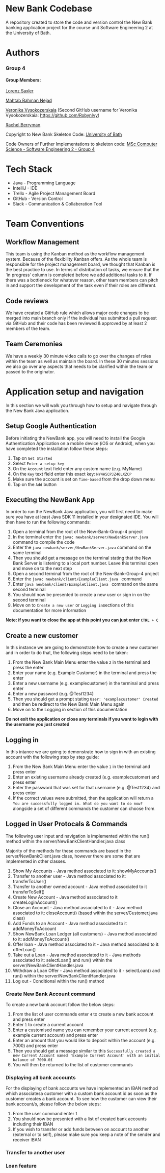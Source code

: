 # New Bank Codebase

A repository created to store the code and version control the New Bank banking application project for the course unit Software Engineering 2 at the University of Bath.

# Authors

### Group 4

#### Group Members:

[Lorenz Saxler](https://github.com/lorenzsaxler)

[Mahtab Bahman Nejad](https://github.com/mahtabnejad90)

[Veronika Vysokozerskaia](https://github.com/matiek8) (Second GitHub username for Veronika Vysokozerskaia: https://github.com/RobynIvy)

[Rachel Berryman](https://github.com/rachelkberryman)

Copyright to New Bank Skeleton Code: [University of Bath](bath.ac.uk)

Code Owners of Further Implementations to skeleton code: [MSc Computer Science - Software Engineering 2 - Group 4](https://github.com/orgs/msc-computer-science-group-4/teams/group-4/members)

# Tech Stack

- Java - Programming Language
- IntelliJ - IDE
- Trello - Agile Project Management Board
- GitHub - Version Control
- Slack - Communication & Collaberation Tool

# Team Conventions

## Workflow Management

This team is using the Kanban method as the workflow management system. Because of the flexibility Kanban offers. As the whole team is responsible for the project management board, we thought that Kanban is the best practice to use. In terms of distribution of tasks, we ensure that the 'in progress' column is completed before we add additional tasks to it. If there was a bottleneck for whatever reason, other team members can pitch in and support the development of the task even if their roles are different.

## Code reviews

We have created a GitHub rule which allows major code changes to be merged into main branch only if the individual has submitted a pull request via GitHub and their code has been reviewed & approved by at least 2 members of the team.

## Team Ceremonies

We have a weekly 30 minute video calls to go over the changes of roles within the team as well as maintain the board. In these 30 minutes sessions we also go over any aspects that needs to be clarified within the team or passed to the originator.

# Application setup and navigation

In this section we will walk you through how to setup and navigate through the New Bank Java application.

## Setup Google Authentication

Before initiating the NewBank app, you will need to install the Google Authentication Application on a mobile device (iOS or Android), when you have completed the installation follow these steps:

1. Tap on `Get Started`
2. Select `Enter a setup key`
3. On the `Account` text field enter any custom name (e.g. MyName)
4. On the `Key` text field enter this exact key: `NY4A5CPJZ46LXZCP`
5. Make sure the account is set on `Time-based` from the drop down menu
6. Tap on the `Add` button

## Executing the NewBank App

In order to run the NewBank Java application, you will first need to make sure you have at least Java SDK 11 installed in your designated IDE. You will then have to run the following commands:

1. Open a terminal from the root of the New-Bank-Group-4 project
2. In the terminal enter the `javac newbank/server/NewBankServer.java` command to compile the code
3. Enter the `java newbank/server/NewBankServer.java` command on the same terminal
4. Then you should get a message on the terminal stating that the New Bank Server is listening to a local port number. Leave this terminal open and move on to the next step
5. Open a second terminal from the root of the New-Bank-Group-4 project
6. Enter the `javac newbank/client/ExampleClient.java ` command
7. Enter `java newbank/client/ExampleClient.java ` command on the same second terminal
8. You should now be presented to create a new user or sign in on the second terminal
9. Move on to `Create a new user` or `Logging in`sections of this documentation for more information

**Note: if you want to close the app at this point you can just enter `CTRL + C`**

## Create a new customer

In this instance we are going to demonstrate how to create a new customer and in order to do that, the following steps need to be taken:

1. From the New Bank Main Menu enter the value `2` in the terminal and press the enter
2. Enter your name (e.g. Example Customer) in the terminal and press the enter
3. Enter a new username (e.g. examplecustomer) in the terminal and press enter
4. Enter a new password (e.g. @Test1234)
5. Then you should get a prompt stating `User: 'examplecustomer' Created` and then be redirect to the New Bank Main Menu again
6. Move on to the Logging in section of this documentation

**Do not exit the application or close any terminals if you want to login with the username you just created**

## Logging in

In this intance we are going to demonstrate how to sign in with an existing account with the following step by step guide:

1. From the New Bank Main Menu enter the value `1` in the terminal and press enter
2. Enter an existing username already created (e.g. examplecustomer) and press enter
3. Enter the password that was set for that username (e.g. @Test1234) and press enter
4. If the correct values were submitted, then the application will return a `You are successfully logged in. What do you want to do now?` alongside a set of different commands the customer can choose from.

## Logged in User Protocals & Commands

The following user input and navigation is implemented within the run() method within the server/NewBankClientHandler.java class

Majority of the methods for these commands are based in the server/NewBankClient.java class, however there are some that are implemented in other classes.

1. Show My Accounts - Java method associated to it: showMyAccounts()
2. Transfer to another user - Java method associated to it: transferToUser()
3. Transfer to another owned account - Java method associated to it transferToSelf()
4. Create New Account - Java method associated to it createLoginAccount()
5. Close an Account - Java method associated to it  - Java method associated to it: closeAccount() (based within the server/Customer.java class)
6. Add Funds to an Account - Java method associated to it addMoneyToAccount
7. Show NewBank Loan Ledger (all customers) - Java method associated to it: addMoneyToAccount()
8. Offer loan - Java method associated to it - Java method associated to it: offerLoan()
9. Take out a Loan - Java method associated to it - Java methods associated to it: selectLoan() and run() within the server/NewBankClientHandler.java
10. Withdraw a Loan Offer - Java method associated to it - selectLoan() and run() within the server/NewBankClientHandler.java
11. Log out - Conditional within the run() method

### Create New Bank Account command

To create a new bank account follow the below steps:

1. From the list of user commands enter `4` to create a new bank account and press enter
2. Enter `1` to create a current account
3. Enter a customised name you can remember your current account (e.g. example current account) and press enter
4. Enter an amount that you would like to deposit within the account (e.g. 7000) and press enter
5. Then you should get a message similar to this `Successfully created a new Current Account named 'Example Current Account' with an initial balance of 7000.0£`
6. You will then be returned to the list of customer commands

### Displaying all bank accounts

For the displaying of bank accounts we have implemented an IBAN method which associatesa customer with a custom bank account id as soon as the customer creates a bank account. To see how the customer can view their bank account/s, please follow the below steps:

1. From the user command enter `1` 
2. You should now be presented with a list of created bank accounts including their IBAN
3. If you wish to transfer or add funds between on account to another (external or to self), please make sure you keep a note of the sender and receiver IBAN

### Transfer to another user

### Loan feature

